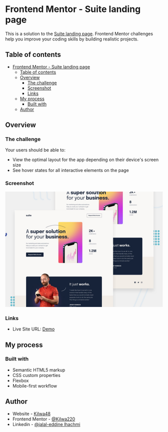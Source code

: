 # Frontend Mentor - Suite landing page

This is a solution to the [Suite landing page](https://www.frontendmentor.io/challenges/suite-landing-page-tj_eaU-Ra). Frontend Mentor challenges help you improve your coding skills by building realistic projects.

## Table of contents

- [Frontend Mentor - Suite landing page](#frontend-mentor---suite-landing-page)
  - [Table of contents](#table-of-contents)
  - [Overview](#overview)
    - [The challenge](#the-challenge)
    - [Screenshot](#screenshot)
    - [Links](#links)
  - [My process](#my-process)
    - [Built with](#built-with)
  - [Author](#author)


## Overview

### The challenge
Your users should be able to:

- View the optimal layout for the app depending on their device's screen size
- See hover states for all interactive elements on the page

### Screenshot

![](./preview.jpg)

### Links

- Live Site URL: [Demo](https://kilwa220.github.io/Suite-landing-page/)

## My process

### Built with

- Semantic HTML5 markup
- CSS custom properties
- Flexbox
- Mobile-first workflow

## Author

- Website - [Kilwa48](https://kilwa220.github.io/Kilwa_Template/)
- Frontend Mentor - [@Kilwa220](https://www.frontendmentor.io/profile/Kilwa220)
- Linkedin - [@jalal-eddine lhachmi](https://www.linkedin.com/in/jalallh/)